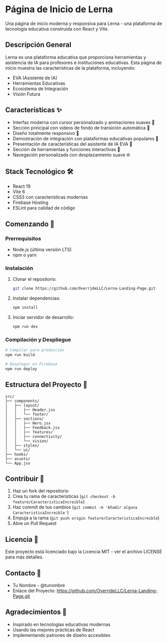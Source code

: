 # Página de Inicio de Lerna

Una página de inicio moderna y responsiva para Lerna - una plataforma de tecnología educativa construida con React y Vite.

## Descripción General

Lerna es una plataforma educativa que proporciona herramientas y asistencia de IA para profesores e instituciones educativas. Esta página de inicio muestra las características de la plataforma, incluyendo:

- EVA (Asistente de IA)
- Herramientas Educativas
- Ecosistema de Integración
- Visión Futura

## Características ✨

- Interfaz moderna con cursor personalizado y animaciones suaves 🎨
- Sección principal con videos de fondo de transición automática 🎥
- Diseño totalmente responsivo 📱
- Demostración de integración con plataformas educativas populares 🔗
- Presentación de características del asistente de IA EVA 🤖
- Sección de herramientas y funciones interactivas 🎯
- Navegación personalizada con desplazamiento suave 🌐

## Stack Tecnológico 🛠️

- React 19
- Vite 6
- CSS3 con características modernas
- Firebase Hosting
- ESLint para calidad de código

## Comenzando 🚀

### Prerrequisitos

- Node.js (última versión LTS)
- npm o yarn

### Instalación

1. Clonar el repositorio:
    ```bash
    git clone https://github.com/OverrideLLC/Lerna-Landing-Page.git
    ```

2. Instalar dependencias:
    ```bash
    npm install
    ```

3. Iniciar servidor de desarrollo:
    ```bash
    npm run dev
    ```

### Compilación y Despliegue

```bash
# Compilar para producción
npm run build

# Desplegar en Firebase
npm run deploy
```

## Estructura del Proyecto 📁

```
src/
├── components/
│   ├── layout/
│   │   ├── Header.jsx
│   │   └── footer/
│   ├── sections/
│   │   ├── Hero.jsx
│   │   ├── Feedback.jsx
│   │   ├── features/
│   │   ├── connectivity/
│   │   └── vision/
│   ├── styles/
│   └── ui/
├── hooks/
├── assets/
└── App.jsx
```

## Contribuir 🤝

1. Haz un fork del repositorio
2. Crea tu rama de características (`git checkout -b feature/CaracteristicaIncreible`)
3. Haz commit de tus cambios (`git commit -m 'Añadir alguna CaracteristicaIncreible'`)
4. Empuja a la rama (`git push origin feature/CaracteristicaIncreible`)
5. Abre un Pull Request

## Licencia 📝

Este proyecto está licenciado bajo la Licencia MIT - ver el archivo LICENSE para más detalles.

## Contacto 📧

- Tu Nombre - @tunombre
- Enlace del Proyecto: https://github.com/OverrideLLC/Lerna-Landing-Page.git

## Agradecimientos 🙏

- Inspirado en tecnologías educativas modernas
- Usando las mejores prácticas de React
- Implementando patrones de diseño accesibles

